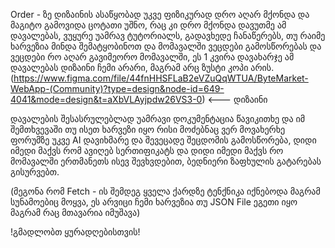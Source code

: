 Order - ზე დიზაინის ასაწყობად უკვე ფიზიკურად დრო აღარ მქონდა და მაგიტო გამოვიდა ცოტათი უშნო, რაც კი დრო მქონდა დავუთმე ამ დავალებას, ვუყურე უამრავ ტუტორიალს, გადავხედე ჩანაწერებს, თუ რაიმე ხარვეზია მინდა შემატყობინოთ და მომავალში ვეცდები გამოსწორებას  და ვეცდები რო აღარ გავიმეორო მომავალში, ეს 1 კვირა დავახარჯე ამ დავალებას დიზაინი ჩემი არარი, მაგრამ არც ზუსტი კოპი არის.
 (https://www.figma.com/file/44fnHHSFLaB2eVZuQqWTUA/ByteMarket-WebApp-(Community)?type=design&node-id=649-4041&mode=design&t=aXbVLAyjpdw26VS3-0) <--- დიზაინი

 დავალების შესასრულებლად უამრავი დოკუმენტაცია წავიკითხე და იმ შემთხვევაში თუ ისეთ ხარვეზი იყო რისი მოძებნაც ვერ მოვახერხე ფორუმზე უკვე AI დავიხმარე და შევეცადე შეცდომის გამოსწორება, დიდი იმედი მაქვს რომ ავიღებ სერთიფიკატს და დიდი იმედი მაქვს რო მომავალში ერთმანეთს ისევ შევხვდებით, ბედნიერი ზაფხულის გატარებას გისურვებთ.

 (მეგონა რომ Fetch - ის შემდეგ ყველა ქარდზე ტენქნიკა იქნებოდა მაგრამ სუნამოებიც მოყვა, ეს არვიცი ჩემი ხარვეზია თუ JSON File ეგეთი იყო მაგრამ რაც მთავარია იმუშავა)

 !გმადლობთ ყურადღებისთვის!